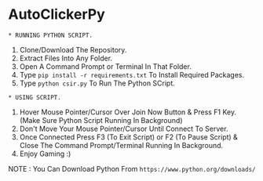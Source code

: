 # AutoClickerPy

```* RUNNING PYTHON SCRIPT.```

1) Clone/Download The Repository.
2) Extract Files Into Any Folder.
3) Open A Command Prompt or Terminal In That Folder.
4) Type ```pip install -r requirements.txt``` To Install Required Packages.
5) Type ```python csir.py``` To Run The Python SCript.

```* USING SCRIPT.```

1) Hover Mouse Pointer/Cursor Over Join Now Button & Press F1 Key. (Make Sure Python Script Running In Background)
2) Don't Move Your Mouse Pointer/Cursor Until Connect To Server.
3) Once Connected Press F3 (To Exit Script) or F2 (To Pause Script) & Close The Command Prompt/Terminal Running In Background.
4) Enjoy Gaming :)


NOTE : You Can Download Python From ```https://www.python.org/downloads/```
